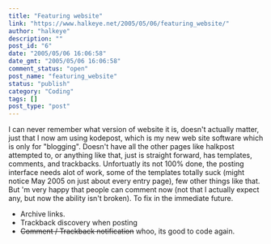 ```yaml
---
title: "Featuring website"
link: "https://www.halkeye.net/2005/05/06/featuring_website/"
author: "halkeye"
description: ""
post_id: "6"
date: "2005/05/06 16:06:58"
date_gmt: "2005/05/06 16:06:58"
comment_status: "open"
post_name: "featuring_website"
status: "publish"
category: "Coding"
tags: []
post_type: "post"
---
```


I can never remember what version of website it is, doesn't actually matter, just that I now am using kodepost, which is my new web site software which is only for "blogging". Doesn't have all the other pages like halkpost attempted to, or anything like that, just is straight forward, has templates, comments, and trackbacks. Unfortuatly its not 100% done, the posting interface needs alot of work, some of the templates totally suck (might notice May 2005 on just about every entry page), few other things like that. But 'm very happy that people can comment now (not that I actually expect any, but now the ability isn't broken). To fix in the immediate future.  
* Archive links.  
* Trackback discovery when posting  
* <s>Comment / Trackback notification</s> whoo, its good to code again.